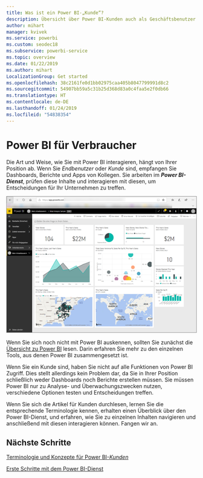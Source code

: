 ```yaml
---
title: Was ist ein Power BI-„Kunde“?
description: Übersicht über Power BI-Kunden auch als Geschäftsbenutzer oder Endbenutzer bekannt.
author: mihart
manager: kvivek
ms.service: powerbi
ms.custom: seodec18
ms.subservice: powerbi-service
ms.topic: overview
ms.date: 01/22/2019
ms.author: mihart
LocalizationGroup: Get started
ms.openlocfilehash: 38c2161fe0d1bb02975caa405b8047799991d8c2
ms.sourcegitcommit: 54907bb59a5c31b25d368d83a0c4faa5e2f0db66
ms.translationtype: HT
ms.contentlocale: de-DE
ms.lasthandoff: 01/24/2019
ms.locfileid: "54838354"
---
```

<!-- fold this topic into existing topics -->
# <a name="power-bi-for-consumers"></a>Power BI für Verbraucher
Die Art und Weise, wie Sie mit Power BI interagieren, hängt von Ihrer Position ab. Wenn Sie *Endbenutzer* oder *Kunde* sind, empfangen Sie Dashboards, Berichte und Apps von Kollegen. Sie arbeiten im ***Power BI-Dienst***, prüfen diese Inhalte und interagieren mit diesen, um Entscheidungen für Ihr Unternehmen zu treffen.

![Power BI-Dashboard](media/end-user-consumer/power-bi-service.png)

Wenn Sie sich noch nicht mit Power BI auskennen, sollten Sie zunächst die [Übersicht zu Power BI](../power-bi-overview.md) lesen. Darin erfahren Sie mehr zu den einzelnen Tools, aus denen Power BI zusammengesetzt ist.

Wenn Sie ein Kunde sind, haben Sie nicht auf alle Funktionen von Power BI Zugriff. Dies stellt allerdings kein Problem dar, da Sie in Ihrer Position schließlich weder Dashboards noch Berichte erstellen müssen. Sie müssen Power BI nur zu Analyse- und Überwachungszwecken nutzen, verschiedene Optionen testen und Entscheidungen treffen.

Wenn Sie sich die Artikel für Kunden durchlesen, lernen Sie die entsprechende Terminologie kennen, erhalten einen Überblick über den Power BI-Dienst, und erfahren, wie Sie zu einzelnen Inhalten navigieren und anschließend mit diesen interagieren können.  Fangen wir an.

## <a name="next-steps"></a>Nächste Schritte

[Terminologie und Konzepte für Power BI-*Kunden*](end-user-basic-concepts.md)

<!-- [Get started guide for *consumers*] -->
[Erste Schritte mit dem Power BI-Dienst](../service-get-started.md)

